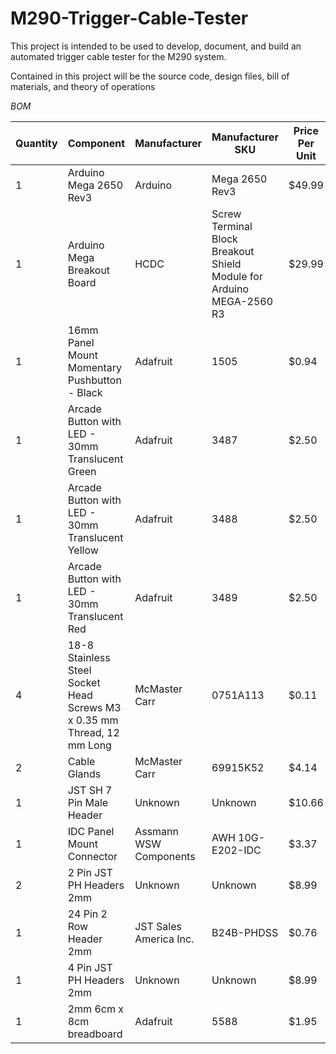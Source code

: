 # M290-Trigger-Cable-Tester
This project is intended to be used to develop, document, and build an automated trigger cable tester for the M290 system.

Contained in this project will be the source code, design files, bill of materials, and theory of operations

*BOM* 

| Quantity | Component | Manufacturer | Manufacturer SKU | Price Per Unit | Link |
| ------------- | -------------| ------------- | ------------- | ------------- |------------- |
| 1 | Arduino Mega 2650 Rev3| Arduino | Mega 2650 Rev3 | $49.99 | [Buy Here](https://store-usa.arduino.cc/products/arduino-mega-2560-rev3?utm_source=google&utm_medium=cpc&utm_campaign=US-Pmax&gad_source=1&gad_campaignid=21317508903&gclid=CjwKCAjwy7HEBhBJEiwA5hQNomwRXzUrVvGJzWO1QIn3x_7UZJVp8a3qAOt722mF2g4euSga1yyq8BoC7RMQAvD_BwE) |
| 1 | Arduino Mega Breakout Board | HCDC | Screw Terminal Block Breakout Shield Module for Arduino MEGA-2560 R3 | $29.99 | [Buy Here](https://www.amazon.com/gp/product/B08LH8SVBB/ref=sw_img_1?smid=AJVXCJJFWBFD7&psc=1) |
| 1 | 16mm Panel Mount Momentary Pushbutton - Black | Adafruit | 1505 | $0.94 | [Buy Here](https://www.adafruit.com/product/1505) |
| 1 | Arcade Button with LED - 30mm Translucent Green | Adafruit | 3487 | $2.50 | [Buy Here](https://www.adafruit.com/product/3487) |
| 1 | Arcade Button with LED - 30mm Translucent Yellow | Adafruit | 3488 | $2.50 | [Buy Here](https://www.adafruit.com/product/3488) |
| 1 | Arcade Button with LED - 30mm Translucent Red | Adafruit | 3489 | $2.50 | [Buy Here](https://www.adafruit.com/product/3489) |
| 4 | 18-8 Stainless Steel Socket Head Screws M3 x 0.35 mm Thread, 12 mm Long | McMaster Carr | 0751A113 | $0.11 | [Buy Here](https://www.mcmaster.com/90751a113/) |
| 2 | Cable Glands | McMaster Carr | 69915K52 | $4.14 | [Buy Here](https://www.mcmaster.com/69915K52/) |
| 1 | JST SH 7 Pin Male Header | Unknown | Unknown | $10.66 | [Buy Here](https://www.amazon.com/Kidisoii-Connector-Header-Adapter-SH1-0-SMT-R/dp/B0CQ28CCQG/ref=sr_1_5?crid=1ES41IM0CSFKX&dib=eyJ2IjoiMSJ9.uyiEoyE8ChFhNbwclurznGFRSdtbLlw2IKMrgy1FAgfye4n6n4LbtKR-SOhG9H9r1Z60a_9e5_KNhqdEboOVeHuA6jendr0B9sC7lqw_L_E_U9iEy32Jrtg5P7_blBlm1bLiY5bjnmMV1_qx2rucysIefanhp5NVzxovFL6oyHTtXkSd0Nm--uXGIqU98mb_URaFKughxKAaPLjAoAqv_Vypur0jR-13umxwghTkj_E.TvSgGYFk8oklOMkiORaoqmiag8LWpsZbr_dy6Okpco4&dib_tag=se&keywords=jst%2Bsh%2Bmale&qid=1754070232&sprefix=jst%2Bsh%2Bmale%2Caps%2C125&sr=8-5&th=1) |
| 1 | IDC Panel Mount Connector | Assmann WSW Components | AWH 10G-E202-IDC | $3.37 | [Buy Here](https://www.digikey.com/en/products/detail/assmann-wsw-components/AWH-10G-E202-IDC/5030355?gclsrc=aw.ds&gad_source=1&gad_campaignid=17336967819&gclid=CjwKCAjwy7HEBhBJEiwA5hQNol6bteQBj9huvbfxGviSiISY_yUQ0KetCyFN6mzlE112K-Wi8uIoUxoCn1YQAvD_BwE) |
| 2 | 2 Pin JST PH Headers 2mm | Unknown | Unknown | $8.99 | [Buy Here](https://www.amazon.com/Socket-Compatible-JST-PH-Connectors-Through-Hole/dp/B0BM492MMF) |
| 1 | 24 Pin 2 Row Header 2mm | JST Sales America Inc. | B24B-PHDSS | $0.76 | [Buy Here](https://www.digikey.com/en/products/detail/jst-sales-america-inc/B24B-PHDSS/926675) |
| 1 | 4 Pin JST PH Headers 2mm | Unknown | Unknown | $8.99 | [Buy Here](https://www.amazon.com/Socket-Compatible-JST-PH-Connectors-Through-Hole/dp/B0BM492MMF) |
| 1 | 2mm 6cm x 8cm breadboard | Adafruit | 5588 | $1.95 | [Buy Here](https://www.adafruit.com/product/5588) |
